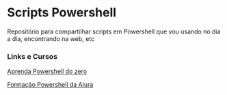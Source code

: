 # Scripts Powershell

<p> Repositório para compartilhar scripts em Powershell que vou usando no dia a dia, encontrando na web, etc</p>

### Links e Cursos

[Aprenda Powershell do zero](https://www.udemy.com/course/aprenda-powershell-do-zero/)

[Formação Powershell da Alura](https://cursos.alura.com.br/formacao-powershell)